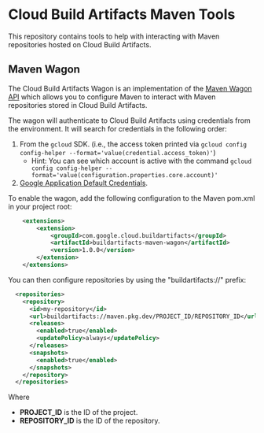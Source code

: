 # Cloud Build Artifacts Maven Tools

This repository contains tools to help with interacting with Maven repositories hosted on Cloud
Build Artifacts.

## Maven Wagon

The Cloud Build Artifacts Wagon is an implementation of the
[Maven Wagon API](https://maven.apache.org/wagon/) which allows you to configure Maven to interact
with Maven repositories stored in Cloud Build Artifacts.

The wagon will authenticate to Cloud Build Artifacts using credentials from the environment. It will
search for credentials in the following order:
1. From the `gcloud` SDK. (i.e., the access token printed via `gcloud config config-helper --format='value(credential.access_token)'`)
    * Hint: You can see which account is active with the command `gcloud config config-helper --format='value(configuration.properties.core.account)'`
1. [Google Application Default Credentials](https://developers.google.com/accounts/docs/application-default-credentials).


To enable the wagon, add the following configuration to the Maven pom.xml in your project root:

```xml
    <extensions>
        <extension>
            <groupId>com.google.cloud.buildartifacts</groupId>
            <artifactId>buildartifacts-maven-wagon</artifactId>
            <version>1.0.0</version>
        </extension>
    </extensions>
```

You can then configure repositories by using the "buildartifacts://" prefix:

```xml
  <repositories>
    <repository>
      <id>my-repository</id>
      <url>buildartifacts://maven.pkg.dev/PROJECT_ID/REPOSITORY_ID</url>
      <releases>
        <enabled>true</enabled>
        <updatePolicy>always</updatePolicy>
      </releases>
      <snapshots>
        <enabled>true</enabled>
      </snapshots>
    </repository>
  </repositories>
```

Where
* **PROJECT_ID** is the ID of the project.
* **REPOSITORY_ID** is the ID of the repository.
